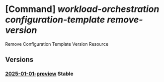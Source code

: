 # [Command] _workload-orchestration configuration-template remove-version_

Remove Configuration Template Version Resource

## Versions

### [2025-01-01-preview](/Resources/mgmt-plane/L3N1YnNjcmlwdGlvbnMve30vcmVzb3VyY2Vncm91cHMve30vcHJvdmlkZXJzL21pY3Jvc29mdC5lZGdlL2NvbmZpZ3VyYXRpb250ZW1wbGF0ZXMve30vcmVtb3ZldmVyc2lvbg==/2025-01-01-preview.xml) **Stable**

<!-- mgmt-plane /subscriptions/{}/resourcegroups/{}/providers/microsoft.edge/configurationtemplates/{}/removeversion 2025-01-01-preview -->

